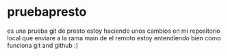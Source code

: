 # pruebapresto
es una prueba git de presto
estoy haciendo unos cambios en mi repositorio local que enviare a la rama main de el remoto
estoy entendiendo bien como funciona git and github :)

